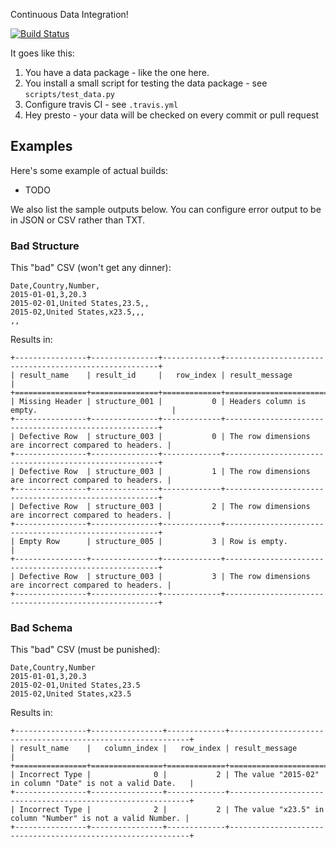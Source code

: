 Continuous Data Integration!

[![Build Status](https://travis-ci.org/frictionlessdata/ex-continuous-data-integration.svg?branch=master)](https://travis-ci.org/frictionlessdata/ex-continuous-data-integration)

It goes like this:

1. You have a data package - like the one here.
2. You install a small script for testing the data package - see `scripts/test_data.py`
3. Configure travis CI - see `.travis.yml`
4. Hey presto - your data will be checked on every commit or pull request


## Examples

Here's some example of actual builds:

* TODO

We also list the sample outputs below. You can configure error output to be in JSON
or CSV rather than TXT.

### Bad Structure

This "bad" CSV (won't get any dinner):

```
Date,Country,Number,
2015-01-01,3,20.3
2015-02-01,United States,23.5,,
2015-02,United States,x23.5,,,
,,
```

Results in:

```
+----------------+---------------+-------------+-------------------------------------------------------+
| result_name    | result_id     |   row_index | result_message                                        |
+================+===============+=============+=======================================================+
| Missing Header | structure_001 |           0 | Headers column is empty.                              |
+----------------+---------------+-------------+-------------------------------------------------------+
| Defective Row  | structure_003 |           0 | The row dimensions are incorrect compared to headers. |
+----------------+---------------+-------------+-------------------------------------------------------+
| Defective Row  | structure_003 |           1 | The row dimensions are incorrect compared to headers. |
+----------------+---------------+-------------+-------------------------------------------------------+
| Defective Row  | structure_003 |           2 | The row dimensions are incorrect compared to headers. |
+----------------+---------------+-------------+-------------------------------------------------------+
| Empty Row      | structure_005 |           3 | Row is empty.                                         |
+----------------+---------------+-------------+-------------------------------------------------------+
| Defective Row  | structure_003 |           3 | The row dimensions are incorrect compared to headers. |
+----------------+---------------+-------------+-------------------------------------------------------+
```

### Bad Schema

This "bad" CSV (must be punished):

```
Date,Country,Number
2015-01-01,3,20.3
2015-02-01,United States,23.5
2015-02,United States,x23.5
```

Results in:

```
+----------------+----------------+-------------+-------------------------------------------------------------+
| result_name    |   column_index |   row_index | result_message                                              |
+================+================+=============+=============================================================+
| Incorrect Type |              0 |           2 | The value "2015-02" in column "Date" is not a valid Date.   |
+----------------+----------------+-------------+-------------------------------------------------------------+
| Incorrect Type |              2 |           2 | The value "x23.5" in column "Number" is not a valid Number. |
+----------------+----------------+-------------+-------------------------------------------------------------+
```
